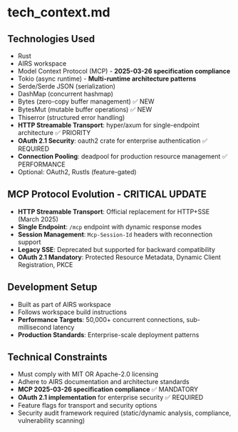# tech_context.md

## Technologies Used
- Rust
- AIRS workspace
- Model Context Protocol (MCP) - **2025-03-26 specification compliance**
- Tokio (async runtime) - **Multi-runtime architecture patterns**
- Serde/Serde JSON (serialization)
- DashMap (concurrent hashmap)
- Bytes (zero-copy buffer management) ✅ NEW
- BytesMut (mutable buffer operations) ✅ NEW
- Thiserror (structured error handling)
- **HTTP Streamable Transport**: hyper/axum for single-endpoint architecture ✅ PRIORITY
- **OAuth 2.1 Security**: oauth2 crate for enterprise authentication ✅ REQUIRED
- **Connection Pooling**: deadpool for production resource management ✅ PERFORMANCE
- Optional: OAuth2, Rustls (feature-gated)

## MCP Protocol Evolution - CRITICAL UPDATE
- **HTTP Streamable Transport**: Official replacement for HTTP+SSE (March 2025)
- **Single Endpoint**: `/mcp` endpoint with dynamic response modes
- **Session Management**: `Mcp-Session-Id` headers with reconnection support
- **Legacy SSE**: Deprecated but supported for backward compatibility
- **OAuth 2.1 Mandatory**: Protected Resource Metadata, Dynamic Client Registration, PKCE

## Development Setup
- Built as part of AIRS workspace
- Follows workspace build instructions
- **Performance Targets**: 50,000+ concurrent connections, sub-millisecond latency
- **Production Standards**: Enterprise-scale deployment patterns

## Technical Constraints
- Must comply with MIT OR Apache-2.0 licensing
- Adhere to AIRS documentation and architecture standards
- **MCP 2025-03-26 specification compliance** ✅ MANDATORY
- **OAuth 2.1 implementation** for enterprise security ✅ REQUIRED
- Feature flags for transport and security options
- Security audit framework required (static/dynamic analysis, compliance, vulnerability scanning)
